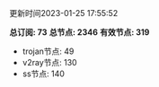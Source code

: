 更新时间2023-01-25 17:55:52

**总订阅: 73**
**总节点: 2346**
**有效节点: 319**
- trojan节点: 49
- v2ray节点: 130
- ss节点: 140
